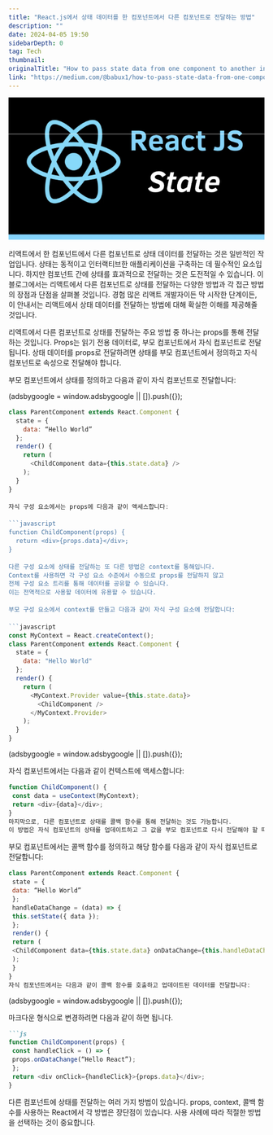 ```yaml
---
title: "React.js에서 상태 데이터를 한 컴포넌트에서 다른 컴포넌트로 전달하는 방법"
description: ""
date: 2024-04-05 19:50
sidebarDepth: 0
tag: Tech
thumbnail: 
originalTitle: "How to pass state data from one component to another in React.js"
link: "https://medium.com/@babux1/how-to-pass-state-data-from-one-component-to-another-in-react-js-9b4850887163"
---
```



<img src="./img/HowtopassstatedatafromonecomponenttoanotherinReactjs_0.png" />

리액트에서 한 컴포넌트에서 다른 컴포넌트로 상태 데이터를 전달하는 것은 일반적인 작업입니다. 상태는 동적이고 인터랙티브한 애플리케이션을 구축하는 데 필수적인 요소입니다. 하지만 컴포넌트 간에 상태를 효과적으로 전달하는 것은 도전적일 수 있습니다. 이 블로그에서는 리액트에서 다른 컴포넌트로 상태를 전달하는 다양한 방법과 각 접근 방법의 장점과 단점을 살펴볼 것입니다. 경험 많은 리액트 개발자이든 막 시작한 단계이든, 이 안내서는 리액트에서 상태 데이터를 전달하는 방법에 대해 확실한 이해를 제공해줄 것입니다.

리액트에서 다른 컴포넌트로 상태를 전달하는 주요 방법 중 하나는 props를 통해 전달하는 것입니다. Props는 읽기 전용 데이터로, 부모 컴포넌트에서 자식 컴포넌트로 전달됩니다. 상태 데이터를 props로 전달하려면 상태를 부모 컴포넌트에서 정의하고 자식 컴포넌트로 속성으로 전달해야 합니다.

부모 컴포넌트에서 상태를 정의하고 다음과 같이 자식 컴포넌트로 전달합니다:

<!-- ui-log 수평형 -->
<ins class="adsbygoogle"
  style="display:block"
  data-ad-client="ca-pub-4877378276818686"
  data-ad-slot="9743150776"
  data-ad-format="auto"
  data-full-width-responsive="true"></ins>
<component is="script">
(adsbygoogle = window.adsbygoogle || []).push({});
</component>

```javascript
class ParentComponent extends React.Component {
  state = {
    data: “Hello World”
  };
  render() {
    return (
      <ChildComponent data={this.state.data} />
    );
  }
}

자식 구성 요소에서는 props에 다음과 같이 액세스합니다:

```javascript
function ChildComponent(props) {
  return <div>{props.data}</div>;
}

다른 구성 요소에 상태를 전달하는 또 다른 방법은 context를 통해입니다. 
Context를 사용하면 각 구성 요소 수준에서 수동으로 props를 전달하지 않고 
전체 구성 요소 트리를 통해 데이터를 공유할 수 있습니다. 
이는 전역적으로 사용할 데이터에 유용할 수 있습니다.

부모 구성 요소에서 context를 만들고 다음과 같이 자식 구성 요소에 전달합니다:

```javascript
const MyContext = React.createContext();
class ParentComponent extends React.Component {
  state = {
    data: "Hello World"
  };
  render() {
    return (
      <MyContext.Provider value={this.state.data}>
        <ChildComponent />
      </MyContext.Provider>
    );
  }
}
```

<!-- ui-log 수평형 -->
<ins class="adsbygoogle"
  style="display:block"
  data-ad-client="ca-pub-4877378276818686"
  data-ad-slot="9743150776"
  data-ad-format="auto"
  data-full-width-responsive="true"></ins>
<component is="script">
(adsbygoogle = window.adsbygoogle || []).push({});
</component>

자식 컴포넌트에서는 다음과 같이 컨텍스트에 액세스합니다:

```js
function ChildComponent() {
 const data = useContext(MyContext);
 return <div>{data}</div>;
}
마지막으로, 다른 컴포넌트로 상태를 콜백 함수를 통해 전달하는 것도 가능합니다. 
이 방법은 자식 컴포넌트의 상태를 업데이트하고 그 값을 부모 컴포넌트로 다시 전달해야 할 때 유용합니다.
```

부모 컴포넌트에서는 콜백 함수를 정의하고 해당 함수를 다음과 같이 자식 컴포넌트로 전달합니다:

```js
class ParentComponent extends React.Component {
 state = {
 data: “Hello World”
 };
 handleDataChange = (data) => {
 this.setState({ data });
 };
 render() {
 return (
 <ChildComponent data={this.state.data} onDataChange={this.handleDataChange} />
 );
 }
}
자식 컴포넌트에서는 다음과 같이 콜백 함수를 호출하고 업데이트된 데이터를 전달합니다:
```

<!-- ui-log 수평형 -->
<ins class="adsbygoogle"
  style="display:block"
  data-ad-client="ca-pub-4877378276818686"
  data-ad-slot="9743150776"
  data-ad-format="auto"
  data-full-width-responsive="true"></ins>
<component is="script">
(adsbygoogle = window.adsbygoogle || []).push({});
</component>

마크다운 형식으로 변경하려면 다음과 같이 하면 됩니다.

```markdown
```js
function ChildComponent(props) {
 const handleClick = () => {
 props.onDataChange(“Hello React”);
 };
 return <div onClick={handleClick}>{props.data}</div>;
}
```

다른 컴포넌트에 상태를 전달하는 여러 가지 방법이 있습니다. props, context, 콜백 함수를 사용하는 React에서 각 방법은 장단점이 있습니다. 사용 사례에 따라 적절한 방법을 선택하는 것이 중요합니다.
```